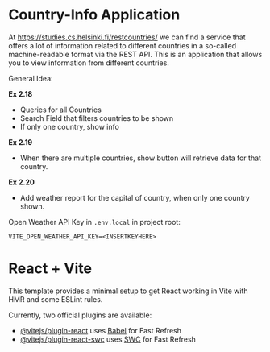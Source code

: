# Country-Info Application

At https://studies.cs.helsinki.fi/restcountries/ we can find a service that offers a lot of information related to different countries in a so-called machine-readable format via the REST API. This is an application that allows you to view information from different countries.

General Idea:

**Ex 2.18**
* Queries for all Countries
* Search Field that filters countries to be shown
* If only one country, show info

**Ex 2.19**
* When there are multiple countries, show button will retrieve data for that country.

**Ex 2.20**
* Add weather report for the capital of country, when only one country shown.

Open Weather API Key in `.env.local` in project root:
```
VITE_OPEN_WEATHER_API_KEY=<INSERTKEYHERE>
```


# React + Vite

This template provides a minimal setup to get React working in Vite with HMR and some ESLint rules.

Currently, two official plugins are available:

- [@vitejs/plugin-react](https://github.com/vitejs/vite-plugin-react/blob/main/packages/plugin-react/README.md) uses [Babel](https://babeljs.io/) for Fast Refresh
- [@vitejs/plugin-react-swc](https://github.com/vitejs/vite-plugin-react-swc) uses [SWC](https://swc.rs/) for Fast Refresh

